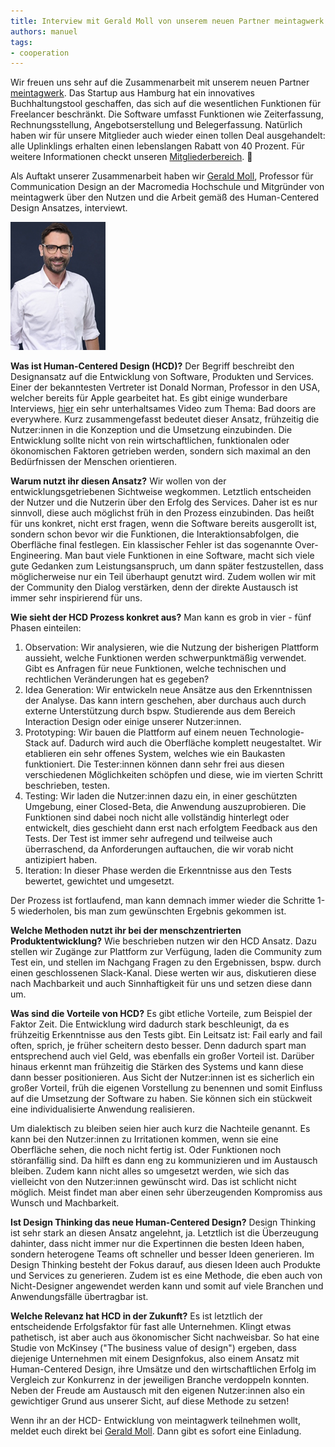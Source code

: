 ```yaml
---
title: Interview mit Gerald Moll von unserem neuen Partner meintagwerk
authors: manuel
tags:
- cooperation
---
```


Wir freuen uns sehr auf die Zusammenarbeit mit unserem neuen Partner [meintagwerk](https://www.mein-tagwerk.de/tagwerk/). Das Startup aus Hamburg hat ein innovatives Buchhaltungstool geschaffen, das sich auf die wesentlichen Funktionen für Freelancer beschränkt. Die Software umfasst Funktionen wie Zeiterfassung, Rechnungsstellung, Angebotserstellung und Belegerfassung. Natürlich haben wir für unsere Mitglieder auch wieder einen tollen Deal ausgehandelt: alle Uplinklings erhalten einen lebenslangen Rabatt von 40 Prozent. Für weitere Informationen checkt unseren [Mitgliederbereich](https://my.uplink.tech/services/cooperations). 🚀

<!--truncate-->

Als Auftakt unserer Zusammenarbeit haben wir [Gerald Moll](https://www.linkedin.com/in/geraldmoll/), Professor für Communication Design an der Macromedia Hochschule und Mitgründer von meintagwerk über den Nutzen und die Arbeit gemäß des Human-Centered Design Ansatzes, interviewt.

![](Pasted-Graphic.png)

**Was ist Human-Centered Design (HCD)?**
Der Begriff beschreibt den Designansatz auf die Entwicklung von Software, Produkten und Services. Einer der bekanntesten Vertreter ist Donald Norman, Professor in den USA, welcher bereits für Apple gearbeitet hat. Es gibt einige wunderbare Interviews, [hier](https://youtu.be/yY96hTb8WgI) ein sehr unterhaltsames Video zum Thema: Bad doors are everywhere. Kurz zusammengefasst bedeutet dieser Ansatz, frühzeitig die Nutzer:innen in die Konzeption und die Umsetzung einzubinden. Die Entwicklung sollte nicht von rein wirtschaftlichen, funktionalen oder ökonomischen Faktoren getrieben werden, sondern sich maximal an den Bedürfnissen der Menschen orientieren.

**Warum nutzt ihr diesen Ansatz?**
Wir wollen von der entwicklungsgetriebenen Sichtweise wegkommen. Letztlich entscheiden der Nutzer und die Nutzerin über den Erfolg des Services. Daher ist es nur sinnvoll, diese auch möglichst früh in den Prozess einzubinden. Das heißt für uns konkret, nicht erst fragen, wenn die Software bereits ausgerollt ist, sondern schon bevor wir die Funktionen, die Interaktionsabfolgen, die Oberfläche final festlegen. Ein klassischer Fehler ist das sogenannte Over-Engineering. Man baut viele Funktionen in eine Software, macht sich viele gute Gedanken zum Leistungsanspruch, um dann später festzustellen, dass möglicherweise nur ein Teil überhaupt genutzt wird. Zudem wollen wir mit der Community den Dialog verstärken, denn der direkte Austausch ist immer sehr inspirierend für uns.

**Wie sieht der HCD Prozess konkret aus?**
Man kann es grob in vier - fünf Phasen einteilen:
1. Observation: Wir analysieren, wie die Nutzung der bisherigen Plattform aussieht, welche Funktionen werden schwerpunktmäßig verwendet. Gibt es Anfragen für neue Funktionen, welche technischen und rechtlichen Veränderungen hat es gegeben?
2. Idea Generation: Wir entwickeln neue Ansätze aus den Erkenntnissen der Analyse. Das kann intern geschehen, aber durchaus auch durch externe Unterstützung durch bspw. Studierende aus dem Bereich Interaction Design oder einige unserer Nutzer:innen.
3. Prototyping: Wir bauen die Plattform auf einem neuen Technologie-Stack auf. Dadurch wird auch die Oberfläche komplett neugestaltet. Wir etablieren ein sehr offenes System, welches wie ein Baukasten funktioniert. Die Tester:innen können dann sehr frei aus diesen verschiedenen Möglichkeiten schöpfen und diese, wie im vierten Schritt beschrieben, testen.
4. Testing: Wir laden die Nutzer:innen dazu ein, in einer geschützten Umgebung, einer Closed-Beta, die Anwendung auszuprobieren. Die Funktionen sind dabei noch nicht alle vollständig hinterlegt oder entwickelt, dies geschieht dann erst nach erfolgtem Feedback aus den Tests. Der Test ist immer sehr aufregend und teilweise auch überraschend, da Anforderungen auftauchen, die wir vorab nicht antizipiert haben.
5. Iteration: In dieser Phase werden die Erkenntnisse aus den Tests bewertet, gewichtet und umgesetzt.

Der Prozess ist fortlaufend, man kann demnach immer wieder die Schritte 1-5 wiederholen, bis man zum gewünschten Ergebnis gekommen ist.

**Welche Methoden nutzt ihr bei der menschzentrierten Produktentwicklung?**
Wie beschrieben nutzen wir den HCD Ansatz. Dazu stellen wir Zugänge zur Plattform zur Verfügung, laden die Community zum Test ein, und stellen im Nachgang Fragen zu den Ergebnissen, bspw. durch einen geschlossenen Slack-Kanal. Diese werten wir aus, diskutieren diese nach Machbarkeit und auch Sinnhaftigkeit für uns und setzen diese dann um.

**Was sind die Vorteile von HCD?**
Es gibt etliche Vorteile, zum Beispiel der Faktor Zeit. Die Entwicklung wird dadurch stark beschleunigt, da es frühzeitig Erkenntnisse aus den Tests gibt. Ein Leitsatz ist: Fail early and fail often, sprich, je früher scheitern desto besser. Denn dadurch spart man entsprechend auch viel Geld, was ebenfalls ein großer Vorteil ist. Darüber hinaus erkennt man frühzeitig die Stärken des Systems und kann diese dann besser positionieren. Aus Sicht der Nutzer:innen ist es sicherlich ein großer Vorteil, früh die eigenen Vorstellung zu benennen und somit Einfluss auf die Umsetzung der Software zu haben. Sie können sich ein stückweit eine individualisierte Anwendung realisieren.

Um dialektisch zu bleiben seien hier auch kurz die Nachteile genannt. Es kann bei den Nutzer:innen zu Irritationen kommen, wenn sie eine Oberfläche sehen, die noch nicht fertig ist. Oder Funktionen noch störanfällig sind. Da hilft es dann eng zu kommunizieren und im Austausch bleiben. Zudem kann nicht alles so umgesetzt werden, wie sich das vielleicht von den Nutzer:innen gewünscht wird. Das ist schlicht nicht möglich. Meist findet man aber einen sehr überzeugenden Kompromiss aus Wunsch und Machbarkeit.

**Ist Design Thinking das neue Human-Centered Design?**
Design Thinking ist sehr stark an diesen Ansatz angelehnt, ja. Letztlich ist die Überzeugung dahinter, dass nicht immer nur die Expertinnen die besten Ideen haben, sondern heterogene Teams oft schneller und besser Ideen generieren. Im Design Thinking besteht der Fokus darauf, aus diesen Ideen auch Produkte und Services zu generieren. Zudem ist es eine Methode, die eben auch von Nicht-Designer angewendet werden kann und somit auf viele Branchen und Anwendungsfälle übertragbar ist.

**Welche Relevanz hat HCD in der Zukunft?**
Es ist letztlich der entscheidende Erfolgsfaktor für fast alle Unternehmen. Klingt etwas pathetisch, ist aber auch aus ökonomischer Sicht nachweisbar. So hat eine Studie von McKinsey ("The business value of design") ergeben, dass diejenige Unternehmen mit einem Designfokus, also einem Ansatz mit Human-Centered Design, ihre Umsätze und den wirtschaftlichen Erfolg im Vergleich zur Konkurrenz in der jeweiligen Branche verdoppeln konnten. Neben der Freude am Austausch mit den eigenen Nutzer:innen also ein gewichtiger Grund aus unserer Sicht, auf diese Methode zu setzen!

Wenn ihr an der HCD- Entwicklung von meintagwerk teilnehmen wollt, meldet euch direkt bei [Gerald Moll](mailto:moll@mein-tagwerk.de). Dann gibt es sofort eine Einladung.
